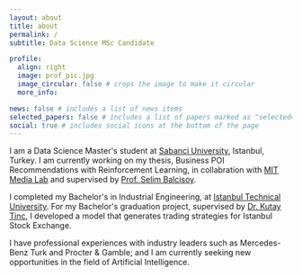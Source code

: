 ```yaml
---
layout: about
title: about
permalink: /
subtitle: Data Science MSc Candidate

profile:
  align: right
  image: prof_pic.jpg
  image_circular: false # crops the image to make it circular
  more_info: 

news: false # includes a list of news items
selected_papers: false # includes a list of papers marked as "selected={true}"
social: true # includes social icons at the bottom of the page
---
```


I am a Data Science Master's student at [Sabanci University](https://www.sabanciuniv.edu/en/), Istanbul, Turkey. I am currently working on my thesis, Business POI Recommendations with Reinforcement Learning, in collabration with [MIT Media Lab](https://www.media.mit.edu/) and supervised by [Prof. Selim Balcisoy](https://fens.sabanciuniv.edu/en/faculty-members/detail/746).

I completed my Bachelor's in Industrial Engineering, at [Istanbul Technical University](https://www.itu.edu.tr/en/homepage). For my Bachelor's graduation project, supervised by [Dr. Kutay Tinc]([https://www.media.mit.edu/), I developed a model that generates trading strategies for Istanbul Stock Exchange.

I have professional experiences with industry leaders such as Mercedes-Benz Turk and Procter & Gamble; and I am currently seeking new opportunities in the field of Artificial Intelligence.
